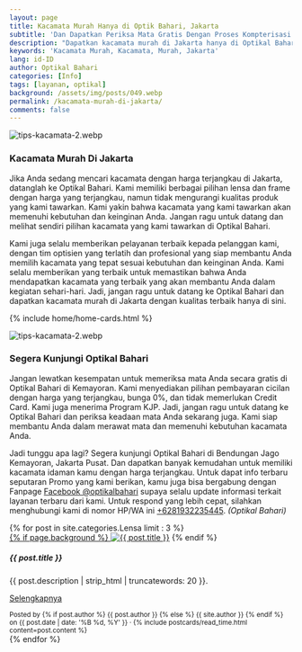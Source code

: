 ```yaml
---
layout: page
title: Kacamata Murah Hanya di Optik Bahari, Jakarta
subtitle: 'Dan Dapatkan Periksa Mata Gratis Dengan Proses Kompterisasi'
description: "Dapatkan kacamata murah di Jakarta hanya di Optikal Bahari. Kami menyediakan berbagai pilihan lensa dan frame dengan harga terjangkau dan kualitas terbaik."
keywords: 'Kacamata Murah, Kacamata, Murah, Jakarta'
lang: id-ID
author: Optikal Bahari
categories: [Info]
tags: [layanan, optikal]
background: /assets/img/posts/049.webp
permalink: /kacamata-murah-di-jakarta/
comments: false
---
```


<div class="card-deck mb-3">
	<div class="card shadow p-3 mb-5 bg-white rounded">
		<img
			src="{{ '/assets/img/posts/periksa-mata/periksa-mata-gratis-optikal-bahari-5.webp' | relative_url }}"
			class="card-img-top"
			alt="tips-kacamata-2.webp"
		/>
		<div class="card-body">
			<h3 class="card-title">Kacamata Murah Di Jakarta</h3>
			<p class="card-text text-left">
				Jika Anda sedang mencari kacamata dengan harga terjangkau di Jakarta, datanglah ke Optikal Bahari. Kami memiliki berbagai pilihan lensa dan frame dengan harga yang terjangkau, namun tidak mengurangi kualitas produk yang kami tawarkan. Kami yakin bahwa kacamata yang kami tawarkan akan memenuhi kebutuhan dan keinginan Anda. Jangan ragu untuk datang dan melihat sendiri pilihan kacamata yang kami tawarkan di Optikal Bahari.
			</p>
			<p class="card-text text-left">
				Kami juga selalu memberikan pelayanan terbaik kepada pelanggan kami, dengan tim optisien yang terlatih dan profesional yang siap membantu Anda memilih kacamata yang tepat sesuai kebutuhan dan keinginan Anda. Kami selalu memberikan yang terbaik untuk memastikan bahwa Anda mendapatkan kacamata yang terbaik yang akan membantu Anda dalam kegiatan sehari-hari. Jadi, jangan ragu untuk datang ke Optikal Bahari dan dapatkan kacamata murah di Jakarta dengan kualitas terbaik hanya di sini.
			</p>
		</div>
	</div>
</div>

{% include home/home-cards.html %}

<div class="card-deck mb-3">
	<div class="card shadow p-3 mb-5 bg-white rounded">
		<img
			src="{{ '/assets/img/posts/periksa-mata/periksa-mata-gratis-optikal-bahari-9.webp' | relative_url }}"
			class="card-img-top"
			alt="tips-kacamata-2.webp"
		/>
		<div class="card-body">
			<h3 class="card-title">Segera Kunjungi Optikal Bahari</h3>
			<p class="card-text text-left">
				Jangan lewatkan kesempatan untuk memeriksa mata Anda secara gratis di Optikal Bahari di Kemayoran. Kami menyediakan pilihan pembayaran cicilan dengan harga yang terjangkau, bunga 0%, dan tidak memerlukan Credit Card. Kami juga menerima Program KJP. Jadi, jangan ragu untuk datang ke Optikal Bahari dan periksa keadaan mata Anda sekarang juga. Kami siap membantu Anda dalam merawat mata dan memenuhi kebutuhan kacamata Anda.
			</p>
			<p class="card-text text-left">
				Jadi tunggu apa lagi? Segera kunjungi Optikal Bahari di Bendungan Jago Kemayoran, Jakarta Pusat. Dan dapatkan banyak kemudahan untuk memiliki kacamata idaman kamu dengan harga terjangkau. Untuk dapat info terbaru seputaran Promo yang kami berikan, kamu juga bisa bergabung dengan Fanpage
				<a
					href="https://www.facebook.com/optikalbahari"
					id="FBClick"
					title="Facebook Page Optikal Bahari"
					class="FacebookPage"
					>Facebook @optikalbahari</a
				>
				supaya selalu update informasi terkait layanan terbaru dari kami. Untuk respond yang lebih cepat, silahkan
				menghubungi kami di nomor HP/WA ini
				<a
					href="https://api.whatsapp.com/send?phone=6281932235445&text=Hallo%2C+saya+butuh+informasi+lebih+lanjut+mengenai+Optikal+Bahari"
					id="WhatsAppClick"
					class="WhatsAppCall"
					title="Call WhatsApp"
					>+6281932235445</a
				>. <em>(Optikal Bahari)</em>
			</p>
		</div>
	</div>
</div>

<section id="posts-category">
	<div class="card-deck">
		{% for post in site.categories.Lensa limit : 3 %}
		<div class="card shadow p-3 mb-5 bg-white rounded">
			<a href="{{ post.url | prepend: site.baseurl | replace: '//', '/' }}">
				{% if page.background %}
				<img
					src="{{ post.background | prepend: site.baseurl | replace: '//', '/' }}"
					class="card-img-top"
					alt="{{ post.title }}"
			/></a>
			{% endif %}
			<div class="card-body">
				<h5 class="card-title">
					{{ post.title }}
				</h5>
				<p class="card-text text-left">{{ post.description | strip_html | truncatewords: 20 }}.</p>
				<p class="card-text text-left">
					<a class="btn btn-primary rounded-pill" href="{{ post.url | prepend: site.baseurl | replace: '//', '/' }}"
						>Selengkapnya</a
					>
				</p>
			</div>
			<div class="card-footer">
				<small class="text-muted">
					Posted by {% if post.author %} {{ post.author }} {% else %} {{ site.author }} {% endif %} on
					{{ post.date | date: '%B %d, %Y' }} &middot; {% include postcards/read_time.html content=post.content %}
				</small>
			</div>
		</div>
		{% endfor %}
	</div>
</section>
